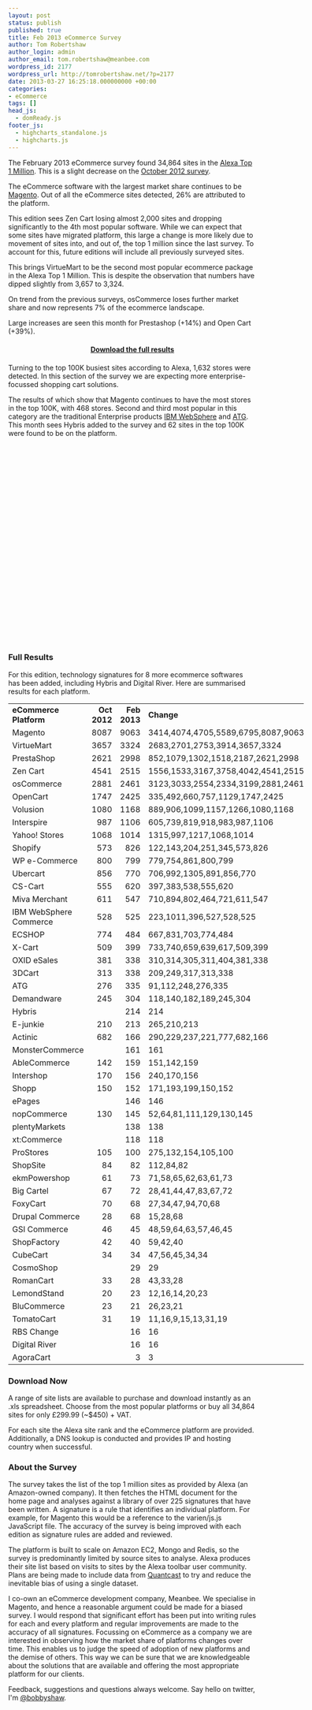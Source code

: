 ```yaml
---
layout: post
status: publish
published: true
title: Feb 2013 eCommerce Survey
author: Tom Robertshaw
author_login: admin
author_email: tom.robertshaw@meanbee.com
wordpress_id: 2177
wordpress_url: http://tomrobertshaw.net/?p=2177
date: 2013-03-27 16:25:18.000000000 +00:00
categories:
- eCommerce
tags: []
head_js:
  - domReady.js
footer_js:
  - highcharts_standalone.js
  - highcharts.js
---
```

The February 2013 eCommerce survey found 34,864 sites in the <a href="http://www.alexa.com/topsites">Alexa Top 1 Million</a>. This is a slight decrease on the <a href="http://tomrobertshaw.net/2012/11/october-2012-ecommerce-survey/">October 2012 survey</a>.

The eCommerce software with the largest market share continues to be <a href="http://www.magentocommerce.com">Magento</a>. Out of all the eCommerce sites detected, 26% are attributed to the platform.

This edition sees Zen Cart losing almost 2,000 sites and dropping significantly to the 4th most popular software. While we can expect that some sites have migrated platform, this large a change is more likely due to movement of sites into, and out of, the top 1 million since the last survey. To account for this, future editions will include all previously surveyed sites.

This brings VirtueMart to be the second most popular ecommerce package in the Alexa Top 1 Million. This is despite the observation that numbers have dipped slightly from 3,657 to 3,324.

On trend from the previous surveys, osCommerce loses further market share and now represents 7% of the ecommerce landscape.

Large increases are seen this month for Prestashop (+14%) and Open Cart (+39%).


<div id="mostPopularMillion" style="/*height: 300px;*/"></div>

<div style="text-align: center; margin: 20px 0; font-weight: bold;">
    <a href="#download-now">Download the full results</a>
</div>

Turning to the top 100K busiest sites according to Alexa, 1,632 stores were detected. In this section of the survey we are expecting more enterprise-focussed shopping cart solutions.

The results of which show that Magento continues to have the most stores in the top 100K, with 468 stores. Second and third most popular in this category are the traditional Enterprise products <a href="http://www.ibm.com/software/websphere">IBM WebSphere</a> and <a href="http://www.atg.com">ATG</a>. This month sees Hybris added to the survey and 62 sites in the top 100K were found to be on the platform.

<div id="mostPopularHundredThousand" style="height: 400px;"></div>


<h3>Full Results</h3>
For this edition, technology signatures for 8 more ecommerce softwares has been added, including Hybris and Digital River. Here are summarised results for each platform.
<table style="border-collapse: collapse; table-layout: fixed; width: 450pt;" width="450" border="0" cellspacing="0" cellpadding="0"><colgroup> <col width="143" /> <col width="100" /> <col width="100" /> <col width="100" /></colgroup>
<tbody>
<tr style="height: 15.0pt;">
<td><strong>eCommerce Platform</strong></td>
<td align="right"><strong>Oct 2012</strong></td>
<td align="right"><strong>Feb 2013</strong></td>
<td><strong>Change</strong></td>
</tr>
<tr style="height: 15.0pt;">
<td style="height: 15.0pt;" height="15">Magento</td>
<td align="right">8087</td>
<td align="right">9063</td>
<td><span class="inlinesparkline">3414,4074,4705,5589,6795,8087,9063</span></td>
</tr>
<tr style="height: 15.0pt;">
<td style="height: 15.0pt;" height="15">VirtueMart</td>
<td align="right">3657</td>
<td align="right">3324</td>
<td><span class="inlinesparkline">2683,2701,2753,3914,3657,3324</span></td>
</tr>
<tr style="height: 15.0pt;">
<td style="height: 15.0pt;" height="15">PrestaShop</td>
<td align="right">2621</td>
<td align="right">2998</td>
<td><span class="inlinesparkline">852,1079,1302,1518,2187,2621,2998</span></td>
</tr>
<tr style="height: 15.0pt;">
<td style="height: 15.0pt;" height="15">Zen Cart</td>
<td align="right">4541</td>
<td align="right">2515</td>
<td><span class="inlinesparkline">1556,1533,3167,3758,4042,4541,2515</span></td>
</tr>
<tr style="height: 15.0pt;">
<td style="height: 15.0pt;" height="15">osCommerce</td>
<td align="right">2881</td>
<td align="right">2461</td>
<td><span class="inlinesparkline">3123,3033,2554,2334,3199,2881,2461</span></td>
</tr>
<tr style="height: 15.0pt;">
<td style="height: 15.0pt;" height="15">OpenCart</td>
<td align="right">1747</td>
<td align="right">2425</td>
<td><span class="inlinesparkline">335,492,660,757,1129,1747,2425</span></td>
</tr>
<tr style="height: 15.0pt;">
<td style="height: 15.0pt;" height="15">Volusion</td>
<td align="right">1080</td>
<td align="right">1168</td>
<td><span class="inlinesparkline">889,906,1099,1157,1266,1080,1168</span></td>
</tr>
<tr style="height: 15.0pt;">
<td style="height: 15.0pt;" height="15">Interspire</td>
<td align="right">987</td>
<td align="right">1106</td>
<td><span class="inlinesparkline">605,739,819,918,983,987,1106</span></td>
</tr>
<tr style="height: 15.0pt;">
<td style="height: 15.0pt;" height="15">Yahoo! Stores</td>
<td align="right">1068</td>
<td align="right">1014</td>
<td><span class="inlinesparkline">1315,997,1217,1068,1014</span></td>
</tr>
<tr style="height: 15.0pt;">
<td style="height: 15.0pt;" height="15">Shopify</td>
<td align="right">573</td>
<td align="right">826</td>
<td><span class="inlinesparkline">122,143,204,251,345,573,826</span></td>
</tr>
<tr style="height: 15.0pt;">
<td style="height: 15.0pt;" height="15">WP e-Commerce</td>
<td align="right">800</td>
<td align="right">799</td>
<td><span class="inlinesparkline">779,754,861,800,799</span></td>
</tr>
<tr style="height: 15.0pt;">
<td style="height: 15.0pt;" height="15">Ubercart</td>
<td align="right">856</td>
<td align="right">770</td>
<td><span class="inlinesparkline">706,992,1305,891,856,770</span></td>
</tr>
<tr style="height: 15.0pt;">
<td style="height: 15.0pt;" height="15">CS-Cart</td>
<td align="right">555</td>
<td align="right">620</td>
<td><span class="inlinesparkline">397,383,538,555,620</span></td>
</tr>
<tr style="height: 15.0pt;">
<td style="height: 15.0pt;" height="15">Miva Merchant</td>
<td align="right">611</td>
<td align="right">547</td>
<td><span class="inlinesparkline">710,894,802,464,721,611,547</span></td>
</tr>
<tr style="height: 15.0pt;">
<td style="height: 15.0pt;" height="15">IBM WebSphere Commerce</td>
<td align="right">528</td>
<td align="right">525</td>
<td><span class="inlinesparkline">223,1011,396,527,528,525</span></td>
</tr>
<tr style="height: 15.0pt;">
<td style="height: 15.0pt;" height="15">ECSHOP</td>
<td align="right">774</td>
<td align="right">484</td>
<td><span class="inlinesparkline">667,831,703,774,484</span></td>
</tr>
<tr style="height: 15.0pt;">
<td style="height: 15.0pt;" height="15">X-Cart</td>
<td align="right">509</td>
<td align="right">399</td>
<td><span class="inlinesparkline">733,740,659,639,617,509,399</span></td>
</tr>
<tr style="height: 15.0pt;">
<td style="height: 15.0pt;" height="15">OXID eSales</td>
<td align="right">381</td>
<td align="right">338</td>
<td><span class="inlinesparkline">310,314,305,311,404,381,338</span></td>
</tr>
<tr style="height: 15.0pt;">
<td style="height: 15.0pt;" height="15">3DCart</td>
<td align="right">313</td>
<td align="right">338</td>
<td><span class="inlinesparkline">209,249,317,313,338</span></td>
</tr>
<tr style="height: 15.0pt;">
<td style="height: 15.0pt;" height="15">ATG</td>
<td align="right">276</td>
<td align="right">335</td>
<td><span class="inlinesparkline">91,112,248,276,335</span></td>
</tr>
<tr style="height: 15.0pt;">
<td style="height: 15.0pt;" height="15">Demandware</td>
<td align="right">245</td>
<td align="right">304</td>
<td><span class="inlinesparkline">118,140,182,189,245,304</span></td>
</tr>
<tr style="height: 15.0pt;">
<td style="height: 15.0pt;" height="15">Hybris</td>
<td align="right"></td>
<td align="right">214</td>
<td><span class="inlinesparkline">214</span></td>
</tr>
<tr style="height: 15.0pt;">
<td style="height: 15.0pt;" height="15">E-junkie</td>
<td align="right">210</td>
<td align="right">213</td>
<td><span class="inlinesparkline">265,210,213</span></td>
</tr>
<tr style="height: 15.0pt;">
<td style="height: 15.0pt;" height="15">Actinic</td>
<td align="right">682</td>
<td align="right">166</td>
<td><span class="inlinesparkline">290,229,237,221,777,682,166</span></td>
</tr>
<tr style="height: 15.0pt;">
<td style="height: 15.0pt;" height="15">MonsterCommerce</td>
<td align="right"></td>
<td align="right">161</td>
<td><span class="inlinesparkline">161</span></td>
</tr>
<tr style="height: 15.0pt;">
<td style="height: 15.0pt;" height="15">AbleCommerce</td>
<td align="right">142</td>
<td align="right">159</td>
<td><span class="inlinesparkline">151,142,159</span></td>
</tr>
<tr style="height: 15.0pt;">
<td style="height: 15.0pt;" height="15">Intershop</td>
<td align="right">170</td>
<td align="right">156</td>
<td><span class="inlinesparkline">240,170,156</span></td>
</tr>
<tr style="height: 15.0pt;">
<td style="height: 15.0pt;" height="15">Shopp</td>
<td align="right">150</td>
<td align="right">152</td>
<td><span class="inlinesparkline">171,193,199,150,152</span></td>
</tr>
<tr style="height: 15.0pt;">
<td style="height: 15.0pt;" height="15">ePages</td>
<td align="right"></td>
<td align="right">146</td>
<td><span class="inlinesparkline">146</span></td>
</tr>
<tr style="height: 15.0pt;">
<td style="height: 15.0pt;" height="15">nopCommerce</td>
<td align="right">130</td>
<td align="right">145</td>
<td><span class="inlinesparkline">52,64,81,111,129,130,145</span></td>
</tr>
<tr style="height: 15.0pt;">
<td style="height: 15.0pt;" height="15">plentyMarkets</td>
<td align="right"></td>
<td align="right">138</td>
<td><span class="inlinesparkline">138</span></td>
</tr>
<tr style="height: 15.0pt;">
<td style="height: 15.0pt;" height="15">xt:Commerce</td>
<td align="right"></td>
<td align="right">118</td>
<td><span class="inlinesparkline">118</span></td>
</tr>
<tr style="height: 15.0pt;">
<td style="height: 15.0pt;" height="15">ProStores</td>
<td align="right">105</td>
<td align="right">100</td>
<td><span class="inlinesparkline">275,132,154,105,100</span></td>
</tr>
<tr style="height: 15.0pt;">
<td style="height: 15.0pt;" height="15">ShopSite</td>
<td align="right">84</td>
<td align="right">82</td>
<td><span class="inlinesparkline">112,84,82</span></td>
</tr>
<tr style="height: 15.0pt;">
<td style="height: 15.0pt;" height="15">ekmPowershop</td>
<td align="right">61</td>
<td align="right">73</td>
<td><span class="inlinesparkline">71,58,65,62,63,61,73</span></td>
</tr>
<tr style="height: 15.0pt;">
<td style="height: 15.0pt;" height="15">Big Cartel</td>
<td align="right">67</td>
<td align="right">72</td>
<td><span class="inlinesparkline">28,41,44,47,83,67,72</span></td>
</tr>
<tr style="height: 15.0pt;">
<td style="height: 15.0pt;" height="15">FoxyCart</td>
<td align="right">70</td>
<td align="right">68</td>
<td><span class="inlinesparkline">27,34,47,94,70,68</span></td>
</tr>
<tr style="height: 15.0pt;">
<td style="height: 15.0pt;" height="15">Drupal Commerce</td>
<td align="right">28</td>
<td align="right">68</td>
<td><span class="inlinesparkline">15,28,68</span></td>
</tr>
<tr style="height: 15.0pt;">
<td style="height: 15.0pt;" height="15">GSI Commerce</td>
<td align="right">46</td>
<td align="right">45</td>
<td><span class="inlinesparkline">48,59,64,63,57,46,45</span></td>
</tr>
<tr style="height: 15.0pt;">
<td style="height: 15.0pt;" height="15">ShopFactory</td>
<td align="right">42</td>
<td align="right">40</td>
<td><span class="inlinesparkline">59,42,40</span></td>
</tr>
<tr style="height: 15.0pt;">
<td style="height: 15.0pt;" height="15">CubeCart</td>
<td align="right">34</td>
<td align="right">34</td>
<td><span class="inlinesparkline">47,56,45,34,34</span></td>
</tr>
<tr style="height: 15.0pt;">
<td style="height: 15.0pt;" height="15">CosmoShop</td>
<td align="right"></td>
<td align="right">29</td>
<td><span class="inlinesparkline">29</span></td>
</tr>
<tr style="height: 15.0pt;">
<td style="height: 15.0pt;" height="15">RomanCart</td>
<td align="right">33</td>
<td align="right">28</td>
<td><span class="inlinesparkline">43,33,28</span></td>
</tr>
<tr style="height: 15.0pt;">
<td style="height: 15.0pt;" height="15">LemondStand</td>
<td align="right">20</td>
<td align="right">23</td>
<td><span class="inlinesparkline">12,16,14,20,23</span></td>
</tr>
<tr style="height: 15.0pt;">
<td style="height: 15.0pt;" height="15">BluCommerce</td>
<td align="right">23</td>
<td align="right">21</td>
<td><span class="inlinesparkline">26,23,21</span></td>
</tr>
<tr style="height: 15.0pt;">
<td style="height: 15.0pt;" height="15">TomatoCart</td>
<td align="right">31</td>
<td align="right">19</td>
<td><span class="inlinesparkline">11,16,9,15,13,31,19</span></td>
</tr>
<tr style="height: 15.0pt;">
<td style="height: 15.0pt;" height="15">RBS Change</td>
<td align="right"></td>
<td align="right">16</td>
<td><span class="inlinesparkline">16</span></td>
</tr>
<tr style="height: 15.0pt;">
<td style="height: 15.0pt;" height="15">Digital River</td>
<td align="right"></td>
<td align="right">16</td>
<td><span class="inlinesparkline">16</span></td>
</tr>
<tr style="height: 15.0pt;">
<td style="height: 15.0pt;" height="15">AgoraCart</td>
<td align="right"></td>
<td align="right">3</td>
<td><span class="inlinesparkline">3</span></td>
</tr>
</tbody>
</table>
<h3 id="download-now">Download Now</h3>

A range of site lists are available to purchase and download instantly as an .xls spreadsheet. Choose from the most popular platforms or buy all 34,864 sites for only £299.99 (~$450) + VAT.

<script type="text/javascript">
var me = "me", at = "@", domain = "tomrobertshaw.net";
document.write("<span style='display: block; font-size: larger; font-weight: bold; text-align:center;'><a href=" + "mailto:" + me + at + domain + ">Email me to discuss a site list purchase</a></span>");
</script>

</div>
</form>For each site the Alexa site rank and the eCommerce platform are provided. Additionally, a DNS lookup is conducted and provides IP and hosting country when successful.
<h3>About the Survey</h3>
The survey takes the list of the top 1 million sites as provided by Alexa (an Amazon-owned company). It then fetches the HTML document for the home page and analyses against a library of over 225 signatures that have been written. A signature is a rule that identifies an individual platform. For example, for Magento this would be a reference to the varien/js.js JavaScript file. The accuracy of the survey is being improved with each edition as signature rules are added and reviewed.

The platform is built to scale on Amazon EC2, Mongo and Redis, so the survey is predominantly limited by source sites to analyse. Alexa produces their site list based on visits to sites by the Alexa toolbar user community. Plans are being made to include data from <a href="http://www.quantcast.com/top-sites-1">Quantcast</a> to try and reduce the inevitable bias of using a single dataset.

I co-own an eCommerce development company, Meanbee. We specialise in Magento, and hence a reasonable argument could be made for a biased survey. I would respond that significant effort has been put into writing rules for each and every platform and regular improvements are made to the accuracy of all signatures. Focussing on eCommerce as a company we are interested in observing how the market share of platforms changes over time. This enables us to judge the speed of adoption of new platforms and the demise of others. This way we can be sure that we are knowledgeable about the solutions that are available and offering the most appropriate platform for our clients.

Feedback, suggestions and questions always welcome. Say hello on twitter, I'm <a href="http://twitter.com/bobbyshaw">@bobbyshaw</a>.

&nbsp;

<script type="text/javascript">// <![CDATA[
var chart = [];

domReady.on(function () {

  chart[0] = new Highcharts.Chart({
    chart: {
      backgroundColor: null,
      renderTo: 'mostPopularMillion',
      plotBackgroundColor: null,
      plotBorderWidth: null,
      plotShadow: false,
    },
    title: {
      text: 'Most Popular eCommerce Software (Top 1M Sites), Feb 2013'
    },
    tooltip: {
      formatter: function() {
        return '<b>'+ this.point.name +'</b>: '+ this.percentage.toFixed(1) +' %';
      }
    },
    plotOptions: {
      pie: {
        allowPointSelect: true,
        cursor: 'pointer',
        dataLabels: {
          enabled: true,
          color: '#000000',
          connectorColor: '#000000',
          formatter: function() {
            return '<b>'+ this.point.name +'</b>';
          }
        }
      }
    },
    series: [{
      type: 'pie',
      name: 'eCommerce Market Share',
      data: [
        ['Magento', 9063],
        ['VirtueMart',  3324],
        ['PrestaShop',  2998],
        ['Zen Cart',  2515],
        ['osCommerce',  2461],
        ['OpenCart',  2425],            
        ['Volusion', 1168],
        ['Interspire', 1106],
        ['Yahoo! Stores', 1014],
        ['Shopify',  826],
        ['Others',  7964]
      ]
    }]
  });

  chart[1] = new Highcharts.Chart({
    chart: {
      backgroundColor: null,
      renderTo: 'mostPopularHundredThousand',
      plotBackgroundColor: null,
      plotBorderWidth: null,
      plotShadow: false,
    },
    title: {
      text: 'Most Popular eCommerce Software (Top 100K Sites), Feb 2013'
    },
    tooltip: {
      formatter: function() {
        return '<b>'+ this.point.name +'</b>: '+ this.percentage.toFixed(1) +' %';
      }
    },
    plotOptions: {
      pie: {
        allowPointSelect: true,
        cursor: 'pointer',
        dataLabels: {
          enabled: true,
          color: '#000000',
          connectorColor: '#000000',
          formatter: function() {
            return '<b>'+ this.point.name +'</b>: '+ this.point.y;
          }
        }
      }
    },
    series: [{
      type: 'pie',
      name: 'eCommerce Market Share',
      data: [
        ['Magento',   468],
        ['IBM WebSphere',  186],
        ['ATG',    161],
        ['Demandware',  81],
        ['VirtueMart', 72],
        ['osCommerce',   65],
        ['Hybris', 62],
        ['Open Cart', 52],
        ['Zen Cart',  50],
        ['Yahoo! Stores', 49],
        ['Others',    386]
      ]
    }]
  });

});

// ]]></script>
